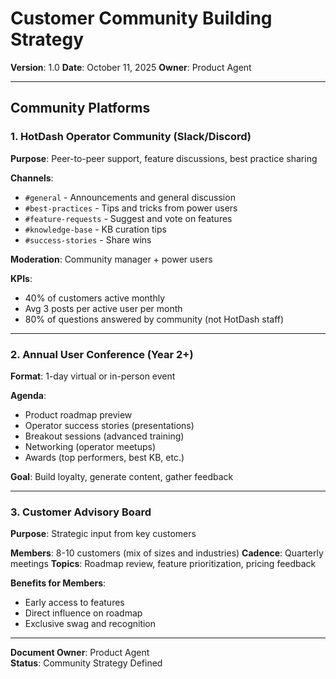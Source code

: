# Customer Community Building Strategy

**Version**: 1.0
**Date**: October 11, 2025
**Owner**: Product Agent

---

## Community Platforms

### 1. HotDash Operator Community (Slack/Discord)

**Purpose**: Peer-to-peer support, feature discussions, best practice sharing

**Channels**:
- `#general` - Announcements and general discussion
- `#best-practices` - Tips and tricks from power users
- `#feature-requests` - Suggest and vote on features
- `#knowledge-base` - KB curation tips
- `#success-stories` - Share wins

**Moderation**: Community manager + power users

**KPIs**: 
- 40% of customers active monthly
- Avg 3 posts per active user per month
- 80% of questions answered by community (not HotDash staff)

---

### 2. Annual User Conference (Year 2+)

**Format**: 1-day virtual or in-person event

**Agenda**:
- Product roadmap preview
- Operator success stories (presentations)
- Breakout sessions (advanced training)
- Networking (operator meetups)
- Awards (top performers, best KB, etc.)

**Goal**: Build loyalty, generate content, gather feedback

---

### 3. Customer Advisory Board

**Purpose**: Strategic input from key customers

**Members**: 8-10 customers (mix of sizes and industries)
**Cadence**: Quarterly meetings
**Topics**: Roadmap review, feature prioritization, pricing feedback

**Benefits for Members**:
- Early access to features
- Direct influence on roadmap
- Exclusive swag and recognition

---

**Document Owner**: Product Agent  
**Status**: Community Strategy Defined

